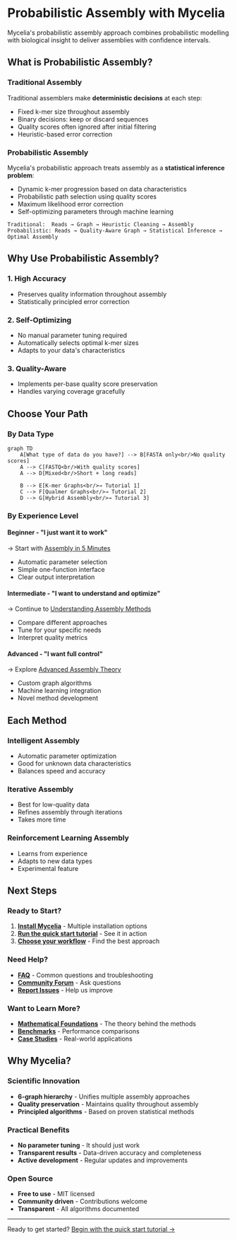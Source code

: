 # Probabilistic Assembly with Mycelia

Mycelia's probabilistic assembly approach combines probabilistic modelling with biological insight to deliver assemblies with confidence intervals.

## What is Probabilistic Assembly?

### Traditional Assembly
Traditional assemblers make **deterministic decisions** at each step:
- Fixed k-mer size throughout assembly
- Binary decisions: keep or discard sequences
- Quality scores often ignored after initial filtering
- Heuristic-based error correction

### Probabilistic Assembly
Mycelia's probabilistic approach treats assembly as a **statistical inference problem**:
- Dynamic k-mer progression based on data characteristics
- Probabilistic path selection using quality scores
- Maximum likelihood error correction
- Self-optimizing parameters through machine learning

```
Traditional:  Reads → Graph → Heuristic Cleaning → Assembly
Probabilistic: Reads → Quality-Aware Graph → Statistical Inference → Optimal Assembly
```

## Why Use Probabilistic Assembly?

### 1. **High Accuracy**
- Preserves quality information throughout assembly
- Statistically principled error correction

### 2. **Self-Optimizing**
- No manual parameter tuning required
- Automatically selects optimal k-mer sizes
- Adapts to your data's characteristics

### 3. **Quality-Aware**
- Implements per-base quality score preservation
- Handles varying coverage gracefully

## Choose Your Path

### By Data Type

```mermaid
graph TD
    A[What type of data do you have?] --> B[FASTA only<br/>No quality scores]
    A --> C[FASTQ<br/>With quality scores]
    A --> D[Mixed<br/>Short + long reads]
    
    B --> E[K-mer Graphs<br/>→ Tutorial 1]
    C --> F[Qualmer Graphs<br/>→ Tutorial 2]
    D --> G[Hybrid Assembly<br/>→ Tutorial 3]
```

### By Experience Level

#### **Beginner** - "I just want it to work"
→ Start with [Assembly in 5 Minutes](../generated/tutorials/00_assembly_in_5_minutes.md)
- Automatic parameter selection
- Simple one-function interface
- Clear output interpretation

#### **Intermediate** - "I want to understand and optimize"
→ Continue to [Understanding Assembly Methods](assembly-method-selection.md)
- Compare different approaches
- Tune for your specific needs
- Interpret quality metrics

#### **Advanced** - "I want full control"
→ Explore [Advanced Assembly Theory](theoretical-foundations.md)
- Custom graph algorithms
- Machine learning integration
- Novel method development

## Each Method

### Intelligent Assembly
- Automatic parameter optimization
- Good for unknown data characteristics
- Balances speed and accuracy

### Iterative Assembly
- Best for low-quality data
- Refines assembly through iterations
- Takes more time

### Reinforcement Learning Assembly
- Learns from experience
- Adapts to new data types
- Experimental feature

## Next Steps

### Ready to Start?
1. **[Install Mycelia](getting-started.md#installation)** - Multiple installation options
2. **[Run the quick start tutorial](../generated/tutorials/00_assembly_in_5_minutes.md)** - See it in action
3. **[Choose your workflow](assembly-method-selection.md)** - Find the best approach

### Need Help?
- **[FAQ](faq.md)** - Common questions and troubleshooting
- **[Community Forum](https://github.com/cjprybol/Mycelia/discussions)** - Ask questions
- **[Report Issues](https://github.com/cjprybol/Mycelia/issues)** - Help us improve

### Want to Learn More?
- **[Mathematical Foundations](theoretical-foundations.md)** - The theory behind the methods
- **[Benchmarks](benchmarks.md)** - Performance comparisons
- **[Case Studies](case-studies.md)** - Real-world applications

## Why Mycelia?

### Scientific Innovation
- **6-graph hierarchy** - Unifies multiple assembly approaches
- **Quality preservation** - Maintains quality throughout assembly
- **Principled algorithms** - Based on proven statistical methods

### Practical Benefits
- **No parameter tuning** - It should just work
- **Transparent results** - Data-driven accuracy and completeness
- **Active development** - Regular updates and improvements

### Open Source
- **Free to use** - MIT licensed
- **Community driven** - Contributions welcome
- **Transparent** - All algorithms documented

---

Ready to get started? [Begin with the quick start tutorial →](../generated/tutorials/00_assembly_in_5_minutes.md)